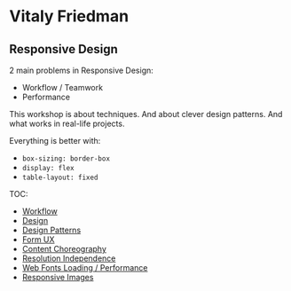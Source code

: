 # Vitaly Friedman

## Responsive Design

2 main problems in Responsive Design:

* Workflow / Teamwork
* Performance

This workshop is about techniques.
And about clever design patterns.
And what works in real-life projects.

Everything is better with:

* `box-sizing: border-box`
* `display: flex`
* `table-layout: fixed`

TOC:

* [Workflow](WORKFLOW.md)
* [Design](DESIGN.md)
* [Design Patterns](DESIGN_PATTERNS.md)
* [Form UX](FORM_UX.md)
* [Content Choreography](CONTENT_CHROREOGRAPHY.md)
* [Resolution Independence](RESOLUTION_INDEPENDENC.md)
* [Web Fonts Loading / Performance](WEB_FONTS_LOADING_PERFORMANCE.md)
* [Responsive Images](RESPONSIVE_IMAGES.md)
